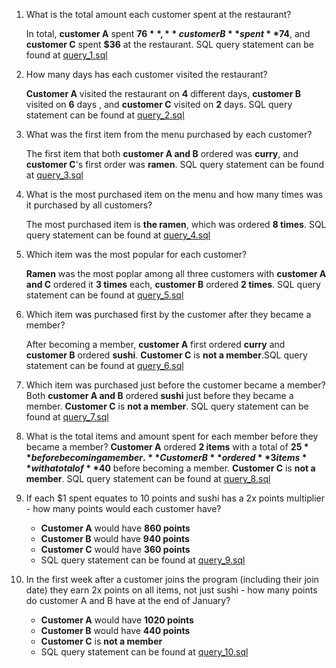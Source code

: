 1. What is the total amount each customer spent at the restaurant?

    In total, **customer A** spent **$76**, **customer B** spent **$74**, and **customer C** spent **$36** at the restaurant. SQL query statement can be found at [query_1.sql](query_1.sql)

2. How many days has each customer visited the restaurant?

    **Customer A** visited the restaurant on **4** different days, **customer B** visited on **6** days , and **customer C** visited on **2** days. SQL query statement can be found at [query_2.sql](query_2.sql)


3. What was the first item from the menu purchased by each customer?

    The first item that both **customer A and B** ordered was **curry**, and **customer C**'s first order was **ramen**. SQL query statement can be found at [query_3.sql](query_3.sql)

4. What is the most purchased item on the menu and how many times was it purchased by all customers?

    The most purchased item is **the ramen**, which was ordered **8 times**. SQL query statement can be found at [query_4.sql](query_4.sql)

5. Which item was the most popular for each customer?

     **Ramen** was the most poplar among all three customers with **customer A and C** ordered it **3 times** each, **customer B** ordered **2 times**. SQL query statement can be found at [query_5.sql](query_5.sql)

6. Which item was purchased first by the customer after they became a member?

    After becoming a member, **customer A** first ordered **curry** and **customer B** ordered **sushi**. **Customer C** is **not a member**.SQL query statement can be found at [query_6.sql](query_6.sql)

7. Which item was purchased just before the customer became a member?
    Both **customer A and B** ordered **sushi** just before they became a member. **Customer C** is **not a member**. SQL query statement can be found at [query_7.sql](query_7.sql)
8. What is the total items and amount spent for each member before they became a member?
    **Customer A** ordered **2 items** with a total of **$25** before becoming a member. **Customer B** ordered **3 items** with a total of **$40** before becoming a member. **Customer C** is **not a member**. SQL query statement can be found at [query_8.sql](query_8.sql)
9. If each $1 spent equates to 10 points and sushi has a 2x points multiplier - how many points would each customer have?
    - **Customer A** would have **860 points**
    - **Customer B** would have **940 points**
    - **Customer C** would have **360 points**
    - SQL query statement can be found at [query_9.sql](query_9.sql)
10. In the first week after a customer joins the program (including their join date) they earn 2x points on all items, not just sushi - how many points do customer A and B have at the end of January?
    - **Customer A** would have **1020 points**
    - **Customer B** would have **440 points**
    - **Customer C** is **not a member**
    - SQL query statement can be found at [query_10.sql](query_10.sql)